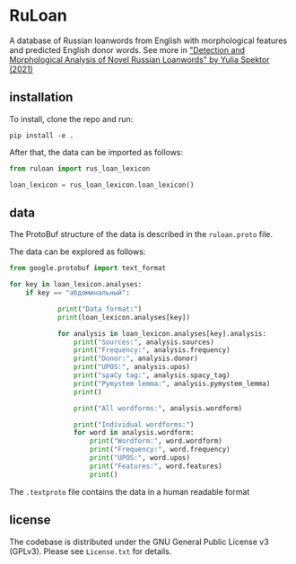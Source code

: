 # RuLoan

A database of Russian loanwords from English with morphological features and predicted English donor words. See more in ["Detection and Morphological Analysis of Novel Russian Loanwords" by Yulia Spektor (2021)](https://academicworks.cuny.edu/gc_etds/4572/)

## installation

To install, clone the repo and run:

```shell
pip install -e .
```

After that, the data can be imported as follows:
```python
from ruloan import rus_loan_lexicon

loan_lexicon = rus_loan_lexicon.loan_lexicon()
```

## data 

The ProtoBuf structure of the data is described in the ```ruloan.proto``` file.

The data can be explored as follows:

```python
from google.protobuf import text_format

for key in loan_lexicon.analyses:
	if key == "абдоминальный":

            print("Data format:")
            print(loan_lexicon.analyses[key])

            for analysis in loan_lexicon.analyses[key].analysis:
                print("Sources:", analysis.sources)
                print("Frequency:", analysis.frequency)
                print("Donor:", analysis.donor)
                print("UPOS:", analysis.upos)
                print("spaCy tag:", analysis.spacy_tag)
                print("Pymystem lemma:", analysis.pymystem_lemma)
                print()

                print("All wordforms:", analysis.wordform)

                print("Individual wordforms:")
                for word in analysis.wordform:
                    print("Wordform:", word.wordform)
                    print("Frequency:", word.frequency)
                    print("UPOS:", word.upos)
                    print("Features:", word.features)
                    print()
```


The ```.textproto``` file contains the data in a human readable format

## license

The codebase is distributed under the GNU General Public License v3 (GPLv3). Please see ```License.txt``` for details.

